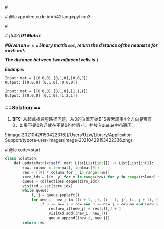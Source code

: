 \#

\# @lc app=leetcode id=542 lang=python3

\#

*\# [542] **01 Matrix***

***\#Given an `m x n` binary matrix `mat`, return the distance of the nearest `0` for each cell.***

***The distance between two adjacent cells is `1`.***

***Example:***

```
Input: mat = [[0,0,0],[0,1,0],[0,0,0]]
Output: [[0,0,0],[0,1,0],[0,0,0]]

Input: mat = [[0,0,0],[0,1,0],[1,1,1]]
Output: [[0,0,0],[0,1,0],[1,2,1]]
```

### ==Solution:==

1. **BFS:** 从起点找最短路径问题，从0的位置开始BFS搜索周围4个方向是否有0，如果不是0的话就在不是0的位置+1，并放入queue中待遍历。

![image-20210429153422336](/Users/Uzw/Library/Application Support/typora-user-images/image-20210429153422336.png)

\# @lc code=start

```python
class Solution:
    def updateMatrix(self, mat: List[List[int]]) -> List[List[int]]:
        row, column = len(mat), len(mat[0])
        res = [[0] * column for _ in range(row)]
        zero_idx = [(x, y) for x in range(row) for y in range(column) if mat[x][y] == 0]
        queue = collections.deque(zero_idx)
        visited = set(zero_idx)
        while queue:
            i, j = queue.popleft()
            for new_i, new_j in ((i + 1, j), (i - 1, j), (i, j + 1), (i, j - 1)):
                if 0 <= new_i < row and 0 <= new_j < column and (new_i, new_j) not in visited:
                    res[new_i][new_j] = res[i][j] + 1
                    visited.add((new_i, new_j))
                    queue.append((new_i, new_j))
        return res
```

